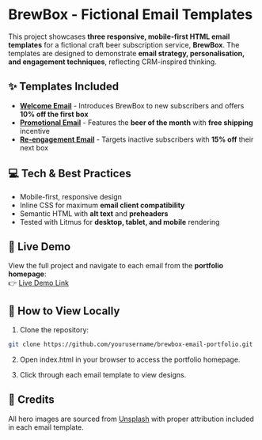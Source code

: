 # BrewBox - Fictional Email Templates 

This project showcases **three responsive, mobile-first HTML email templates** for a fictional craft beer subscription service, **BrewBox**. The templates are designed to demonstrate **email strategy, personalisation, and engagement techniques**, reflecting CRM-inspired thinking.

## ✨ Templates Included

- **[Welcome Email](welcome.html)** - Introduces BrewBox to new subscribers and offers **10% off the first box**
- **[Promotional Email](promotional.html)** - Features the **beer of the month** with **free shipping** incentive
- **[Re-engagement Email](reengagement.html)** - Targets inactive subscribers with **15% off** their next box

## 💻 Tech & Best Practices

- Mobile-first, responsive design
- Inline CSS for maximum **email client compatibility**
- Semantic HTML with **alt text** and **preheaders**
- Tested with Litmus for **desktop, tablet, and mobile** rendering


## 🔗 Live Demo

View the full project and navigate to each email from the **portfolio homepage**:  
👉 [Live Demo Link](https://desireealexia.github.io/brewbox-email-templates/)

## 📁 How to View Locally

1. Clone the repository:

```bash
git clone https://github.com/yourusername/brewbox-email-portfolio.git
```

2. Open index.html in your browser to access the portfolio homepage.

3. Click through each email template to view designs.

## 📝 Credits

All hero images are sourced from [Unsplash](https://unsplash.com/) with proper attribution included in each email template.
